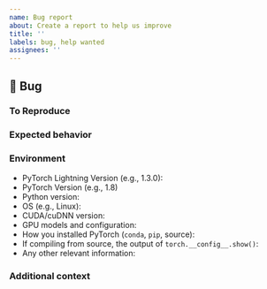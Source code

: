 ```yaml
---
name: Bug report
about: Create a report to help us improve
title: ''
labels: bug, help wanted
assignees: ''
---
```


## 🐛 Bug

<!-- A clear and concise description of what the bug is. -->

### To Reproduce

<!--
Please reproduce using the BoringModel!

You can use the following Colab link:
https://colab.research.google.com/drive/1HvWVVTK8j2Nj52qU4Q4YCyzOm0_aLQF3?usp=sharing
IMPORTANT: has to be public.

or this simple template:
https://github.com/PyTorchLightning/pytorch-lightning/blob/master/pl_examples/bug_report_model.py

If you could not reproduce using the BoringModel and still think there's a bug, please post here
but remember, bugs with code are fixed faster!
-->

### Expected behavior

<!-- FILL IN -->

### Environment

<!--
Please copy and paste the output from our environment collection script:
https://raw.githubusercontent.com/PyTorchLightning/pytorch-lightning/master/requirements/collect_env_details.py
(For security purposes, please check the contents of the script before running it)

You can get the script and run it with:
```bash
wget https://raw.githubusercontent.com/PyTorchLightning/pytorch-lightning/master/requirements/collect_env_details.py
python collect_env_details.py
```

You can also fill out the list below manually.
-->

- PyTorch Lightning Version (e.g., 1.3.0):
- PyTorch Version (e.g., 1.8)
- Python version:
- OS (e.g., Linux):
- CUDA/cuDNN version:
- GPU models and configuration:
- How you installed PyTorch (`conda`, `pip`, source):
- If compiling from source, the output of `torch.__config__.show()`:
- Any other relevant information:

### Additional context

<!-- Add any other context about the problem here. -->
